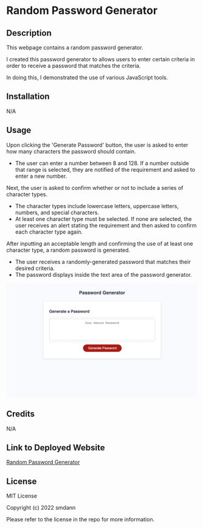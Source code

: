 # Random Password Generator

## Description
This webpage contains a random password generator. 

I created this password generator to allows users to enter certain criteria in order to receive a password that matches the criteria.

In doing this, I demonstrated the use of various JavaScript tools.

## Installation

N/A

## Usage

Upon clicking the 'Generate Password' button, the user is asked to enter how many characters the password should contain. 
* The user can enter a number between 8 and 128. If a number outside that range is selected, they are notified of the requirement and asked to enter a new number.

Next, the user is asked to confirm whether or not to include a series of character types. 
* The character types include lowercase letters, uppercase letters, numbers, and special characters.
* At least one character type must be selected. If none are selected, the user receives an alert stating the requirement and then asked to confirm each character type again.

After inputting an acceptable length and confirming the use of at least one character type, a random password is generated.
* The user receives a randomly-generated password that matches their desired criteria. 
* The password displays inside the text area of the password generator.


![Random Password Generator](./assets/images/password-generator-screenshot.png)

## Credits

N/A

## Link to Deployed Website

[Random Password Generator](https://smdann.github.io/random-password-generator/)

## License

MIT License

Copyright (c) 2022 smdann

Please refer to the license in the repo for more information.